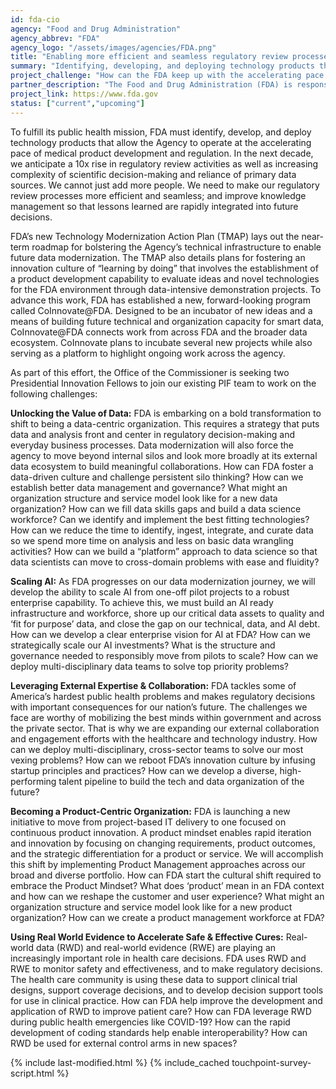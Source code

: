 ```yaml
---
id: fda-cio
agency: "Food and Drug Administration"
agency_abbrev: "FDA"
agency_logo: "/assets/images/agencies/FDA.png"
title: "Enabling more efficient and seamless regulatory review processes"
summary: "Identifying, developing, and deploying technology products that allow the Agency to operate at the accelerating pace of medical product development and regulation."
project_challenge: "How can the FDA keep up with the accelerating pace of medical product development and regulation?"
partner_description: "The Food and Drug Administration (FDA) is responsible for protecting the public health by ensuring the safety, efficacy, and security of human and veterinary drugs, biological products, and medical devices; and by ensuring the safety of our nation's food supply, cosmetics, and products that emit radiation. FDA also has responsibility for regulating the manufacturing, marketing, and distribution of tobacco products. FDA advances the public health by helping to speed innovations that make medical products safer and more effective. Overall, FDA is responsible for the oversight of more than $2.6 trillion in consumption of food, medical products, and tobacco. FDA-regulated products account for about 20 cents of every dollar spent by U.S. consumers."
project_link: https://www.fda.gov
status: ["current","upcoming"]
---
```

To fulfill its public health mission, FDA must identify, develop, and deploy technology products that allow the Agency to operate at the accelerating pace of medical product development and regulation. In the next decade, we anticipate a 10x rise in regulatory review activities as well as increasing complexity of scientific decision-making and reliance of primary data sources. We cannot just add more people. We need to make our regulatory review processes more efficient and seamless; and improve knowledge management so that lessons learned are rapidly integrated into future decisions.

FDA’s new Technology Modernization Action Plan (TMAP) lays out the near-term roadmap for bolstering the Agency’s technical infrastructure to enable future data modernization. The TMAP also details plans for fostering an innovation culture of “learning by doing” that involves the establishment of a product development capability to evaluate ideas and novel technologies for the FDA environment through data-intensive demonstration projects. To advance this work, FDA has established a new, forward-looking program called CoInnovate@FDA. Designed to be an incubator of new ideas and a means of building future technical and organization capacity for smart data, CoInnovate@FDA connects work from across FDA and the broader data ecosystem. CoInnovate plans to incubate several new projects while also serving as a platform to highlight ongoing work across the agency.

As part of this effort, the Office of the Commissioner is seeking two Presidential Innovation Fellows to join our existing PIF team to work on the following challenges:

<strong>Unlocking the Value of Data:</strong> FDA is embarking on a bold transformation to shift to being a data-centric organization. This requires a strategy that puts data and analysis front and center in regulatory decision-making and everyday business processes. Data modernization will also force the agency to move beyond internal silos and look more broadly at its external data ecosystem to build meaningful collaborations. How can FDA foster a data-driven culture and challenge persistent silo thinking? How can we establish better data management and governance? What might an organization structure and service model look like for a new data organization? How can we fill data skills gaps and build a data science workforce? Can we identify and implement the best fitting technologies? How can we reduce the time to identify, ingest, integrate, and curate data so we spend more time on analysis and less on basic data wrangling activities? How can we build a “platform” approach to data science so that data scientists can move to cross-domain problems with ease and fluidity?

<strong>Scaling AI:</strong> As FDA progresses on our data modernization journey, we will develop the ability to scale AI from one-off pilot projects to a robust enterprise capability. To achieve this, we must build an AI ready infrastructure and workforce, shore up our critical data assets to quality and ‘fit for purpose’ data, and close the gap on our technical, data, and AI debt. How can we develop a clear enterprise vision for AI at FDA? How can we strategically scale our AI investments? What is the structure and governance needed to responsibly move from pilots to scale? How can we deploy multi-disciplinary data teams to solve top priority problems?  

<strong>Leveraging External Expertise & Collaboration:</strong> FDA tackles some of America’s hardest public health problems and makes regulatory decisions with important consequences for our nation’s future. The challenges we face are worthy of mobilizing the best minds within government and across the private sector. That is why we are expanding our external collaboration and engagement efforts with the healthcare and technology industry. How can we deploy multi-disciplinary, cross-sector teams to solve our most vexing problems? How can we reboot FDA’s innovation culture by infusing startup principles and practices? How can we develop a diverse, high-performing talent pipeline to build the tech and data organization of the future?

<strong>Becoming a Product-Centric Organization:</strong> FDA is launching a new initiative to move from project-based IT delivery to one focused on continuous product innovation. A product mindset enables rapid iteration and innovation by focusing on changing requirements, product outcomes, and the strategic differentiation for a product or service. We will accomplish this shift by implementing Product Management approaches across our broad and diverse portfolio. How can FDA start the cultural shift required to embrace the Product Mindset? What does ‘product’ mean in an FDA context and how can we reshape the customer and user experience? What might an organization structure and service model look like for a new product organization? How can we create a product management workforce at FDA?

<strong>Using Real World Evidence to Accelerate Safe & Effective Cures:</strong> Real-world data (RWD) and real-world evidence (RWE) are playing an increasingly important role in health care decisions. FDA uses RWD and RWE to monitor safety and effectiveness, and to make regulatory decisions. The health care community is using these data to support clinical trial designs, support coverage decisions, and to develop decision support tools for use in clinical practice. How can FDA help improve the development and application of RWD to improve patient care? How can FDA leverage RWD during public health emergencies like COVID-19? How can the rapid development of coding standards help enable interoperability? How can RWD be used for external control arms in new spaces?

<section class="usa-section">
  <div class="grid-container">
    {% include last-modified.html %}
    {% include_cached touchpoint-survey-script.html %}
  </div>
</section>